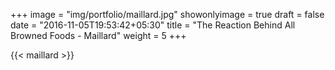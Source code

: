 +++
image = "img/portfolio/maillard.jpg"
showonlyimage = true
draft = false
date = "2016-11-05T19:53:42+05:30"
title = "The Reaction Behind All Browned Foods - Maillard"
weight = 5
+++

{{< maillard >}}
